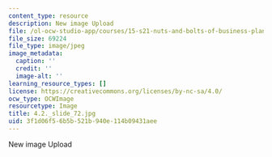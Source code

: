 ```yaml
---
content_type: resource
description: New image Upload
file: /ol-ocw-studio-app/courses/15-s21-nuts-and-bolts-of-business-plans-january-iap-2014/3f1d06f56b5b521b940e114b09431aee_4.2._slide_72.jpg
file_size: 69224
file_type: image/jpeg
image_metadata:
  caption: ''
  credit: ''
  image-alt: ''
learning_resource_types: []
license: https://creativecommons.org/licenses/by-nc-sa/4.0/
ocw_type: OCWImage
resourcetype: Image
title: 4.2._slide_72.jpg
uid: 3f1d06f5-6b5b-521b-940e-114b09431aee
---
```

New image Upload